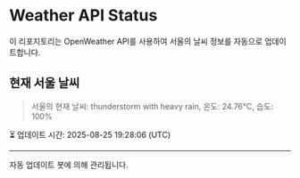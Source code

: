 
# Weather API Status

이 리포지토리는 OpenWeather API를 사용하여 서울의 날씨 정보를 자동으로 업데이트합니다.

## 현재 서울 날씨
> 서울의 현재 날씨: thunderstorm with heavy rain, 온도: 24.76°C, 습도: 100%

⏳ 업데이트 시간: 2025-08-25 19:28:06 (UTC)

---
자동 업데이트 봇에 의해 관리됩니다.

